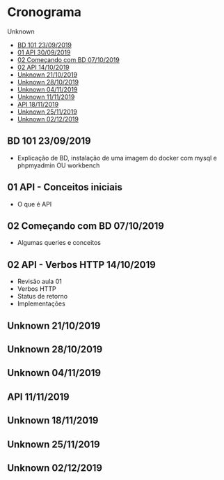 # Cronograma

Unknown

- [BD 101 23/09/2019](#BD-101-23092019)
- [01 API 30/09/2019](#01-Conceitos-iniciais-30092019)
- [02 Começando com BD 07/10/2019](#02-Comecando-com-BD-07102019)
- [02 API 14/10/2019](#API-Verbos-http-14102019)
- [Unknown 21/10/2019](#unknown-21102019)
- [Unknown 28/10/2019](#unknown-28102019)
- [Unknown 04/11/2019](#unknown-04112019)
- [Unknown 11/11/2019](#unknown-11112019)
- [API 18/11/2019](#API-18112019)
- [Unknown 25/11/2019](#unknown-25112019)
- [Unknown 02/12/2019](#unknown-02122019)

## BD 101 23/09/2019
- Explicação de BD, instalação de uma imagem do docker com mysql e phpmyadmin OU workbench

## 01 API - Conceitos iniciais
- O que é API

## 02 Começando com BD 07/10/2019
- Algumas queries e conceitos

## 02 API - Verbos HTTP 14/10/2019
- Revisão aula 01
- Verbos HTTP
- Status de retorno
- Implementações

## Unknown 21/10/2019

## Unknown 28/10/2019

## Unknown 04/11/2019

## API 11/11/2019

## Unknown 18/11/2019

## Unknown 25/11/2019

## Unknown 02/12/2019
